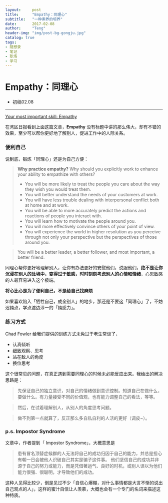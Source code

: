 ```yaml
---
layout:     post
title:      "Empathy：同理心"
subtitle:   "一种素养的培养"
date:       2017-02-08
author:     "Teng"
header-img: "img/post-bg-gongju.jpg"
catalog: true
tags:
- 随想录
- 笔记
- 职场
- 学习
---
```



# Empathy：同理心

- 初稿02.08
------

[Your most important skill: Empathy](http://chadfowler.com/2014/01/19/empathy.html?utm_source=wanqu.co&utm_campaign=Wanqu%20Daily&utm_medium=website)

在湾区日报看到上面这篇文章，**Empathy**  没有标题中讲的那么伟大，却有不错的效果，至少可以帮你更好地了解别人，促进工作中的人际关系。

### 便利自己

说到底，锻炼「同理心」还是为自己方便：

> **Why practice empathy?**
> Why should you explicitly work to enhance your ability to empathize with others?
> - You will be more likely to treat the people you care about the way they wish you would treat them.
> - You will better understand the needs of your customers at work.
> - You will have less trouble dealing with interpersonal conflict both at home and at work.
> - You will be able to more accurately predict the actions and reactions of people you interact with.
> - You will learn how to motivate the people around you.
> - You will more effectively convince others of your point of view.
> - You will experience the world in higher resolution as you perceive through not only your perspective but the perspectives of those around you.

> You will be a better leader, a better follower, and most important, a better friend.

同理心帮你更好地理解别人，让你有办法更好的安慰他们，说服他们，**绝不是让你沉浸在别人的处境中，变得过于敏感，时时刻刻考虑别人的心情和情绪**，心思敏感的人最容易进入这个极端。

**将心比心是为了便利自己，不是给自己找麻烦**

如果喜欢陷入「牺牲自己，成全别人」的地步，那还是不要这「同理心」了，不妨迟钝点，学点渡边淳一的「钝感力」。

### 练习方式

Chad Fowler 给我们提供的训练方式未免过于老生常谈了，

- 认真倾听
- 细致观察、思考
- 站在敌人的角度
- 换位思考

这个很常见的问题，在真正遇到需要同理心的时候未必能反应出来。我给出的解决思路是：

> 先保证自己的独立意识，对自己的情绪做到意识控制。知道自己在做什么，要做什么。有力量接受不同的价值观，也有能力调整自己的看法，等等。

> 然后，在试着理解别人，从别人的角度思考问题。

> 做不到第一点就算了，反正那么多自私自利的人活的更好（调皮~）。

### p.s. Impostor Syndrome

文章中，作者提到「 Impostor Syndrome」，大概意思是

> 患有冒名顶替症候群的人无法将自己的成功归因于自己的能力，并总是担心有朝一日会被他人识破自己其实是骗子这件事。
> 他们坚信自己的成功并非源于自己的努力或能力，而是凭借著运气、良好的时机，或别人误以为他们能力很强、很聪明，才导致他们的成功。

这种人见得比较少，倒是见过不少「自信心爆棚，对什么事情都是大言不惭的说出自己观点的人」，这样的蜜汁自信让人羡慕，大概也会有一个专门的名词来描述这种特质。
